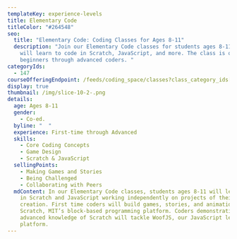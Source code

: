```yaml
---
templateKey: experience-levels
title: Elementary Code
titleColor: "#264548"
seo:
  title: "Elementary Code: Coding Classes for Ages 8-11"
  description: "Join our Elementary Code classes for students ages 8-11. Students
    will learn to code in Scratch, JavaScript, and more. The class is open to
    beginners through advanced coders. "
categoryIds:
  - 147
courseOfferingEndpoint: /feeds/coding_space/classes?class_category_ids[]=147
display: true
thumbnail: /img/slice-10-2-.png
details:
  age: Ages 8-11
  gender:
    - Co-ed.
  byline: "  "
  experience: First-time through Advanced
  skills:
    - Core Coding Concepts
    - Game Design
    - Scratch & JavaScript
  sellingPoints:
    - Making Games and Stories
    - Being Challenged
    - Collaborating with Peers
  mdContent: In our Elementary Code classes, students ages 8-11 will learn to code
    in Scratch and JavaScript working independently on projects of their own
    creation. First time coders will build games, stories, and animations in
    Scratch, MIT’s block-based programming platform. Coders demonstrating
    advanced knowledge of Scratch will tackle WoofJS, our JavaScript learning
    platform.
---
```

